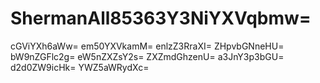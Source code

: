 # ShermanAll85363Y3NiYXVqbmw=
cGViYXh6aWw=
em50YXVkamM=
enlzZ3RraXI=
ZHpvbGNneHU=
bW9nZGFlc2g=
eW5nZXZsY2s=
ZXZmdGhzenU=
a3JnY3p3bGU=
d2d0ZW9icHk=
YWZ5aWRydXc=
